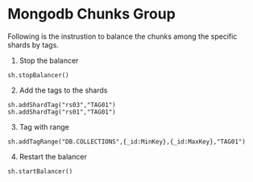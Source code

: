 # Mongodb Chunks Group

Following is the instrustion to balance the chunks among the specific shards by tags.

1.  Stop the balancer
```
sh.stopBalancer()
```

2.  Add the tags to the shards
```
sh.addShardTag("rs03","TAG01")
sh.addShardTag("rs01","TAG01")
```

3.  Tag with range
```
sh.addTagRange("DB.COLLECTIONS",{_id:MinKey},{_id:MaxKey},"TAG01")
```

4.  Restart the balancer
```
sh.startBalancer()
```

